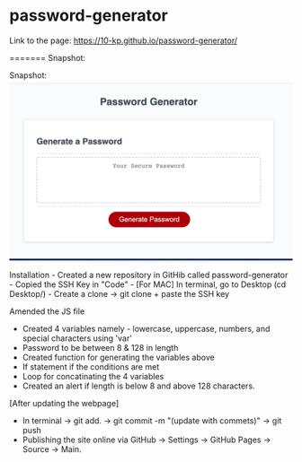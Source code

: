 # password-generator
Link to the page: https://10-kp.github.io/password-generator/


======= Snapshot: 

Snapshot: ![Screeshot](https://github.com/10-kp/password-generator/blob/main/develop/images/password-generator-snapshot.png)

Installation - Created a new repository in GitHib called password-generator - Copied the SSH Key in "Code" - [For MAC] In terminal, go to Desktop (cd Desktop/) - Create a clone -> git clone + paste the SSH key

Amended the JS file
- Created 4 variables namely - lowercase, uppercase, numbers, and special characters using 'var'
- Password to be between 8 & 128 in length
- Created function for generating the variables above
- If statement if the conditions are met
- Loop for concatinating the 4 variables
- Created an alert if length is below 8 and above 128 characters.

[After updating the webpage]
- In terminal -> git add. -> git commit -m "(update with commets)" -> git push
- Publishing the site online via GitHub -> Settings -> GitHub Pages -> Source -> Main. 

